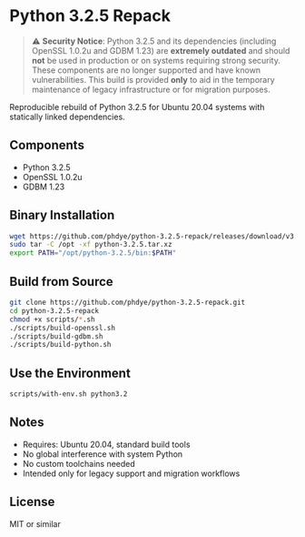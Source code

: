 # Python 3.2.5 Repack

> ⚠️ **Security Notice**: Python 3.2.5 and its dependencies (including OpenSSL 1.0.2u and GDBM 1.23) are **extremely outdated** and should **not** be used in production or on systems requiring strong security. These components are no longer supported and have known vulnerabilities. This build is provided **only** to aid in the temporary maintenance of legacy infrastructure or for migration purposes.

Reproducible rebuild of Python 3.2.5 for Ubuntu 20.04 systems with statically linked dependencies.

## Components
- Python 3.2.5
- OpenSSL 1.0.2u
- GDBM 1.23

## Binary Installation
```bash
wget https://github.com/phdye/python-3.2.5-repack/releases/download/v3.2.5/python-3.2.5.tar.xz
sudo tar -C /opt -xf python-3.2.5.tar.xz
export PATH="/opt/python-3.2.5/bin:$PATH"
```

## Build from Source
```bash
git clone https://github.com/phdye/python-3.2.5-repack.git
cd python-3.2.5-repack
chmod +x scripts/*.sh
./scripts/build-openssl.sh
./scripts/build-gdbm.sh
./scripts/build-python.sh
```

## Use the Environment
```bash
scripts/with-env.sh python3.2
```

## Notes
- Requires: Ubuntu 20.04, standard build tools
- No global interference with system Python
- No custom toolchains needed
- Intended only for legacy support and migration workflows

## License
MIT or similar
